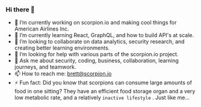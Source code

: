 ### Hi there 👋

* 🔭 I’m currently working on scorpion.io and making cool things for American Airlines Inc.
* 🌱 I’m currently learning React, GraphQL, and how to build API's at scale.
* 👯 I’m looking to collaborate on data analytics, security research, and creating better learning environments.
* 🤔 I’m looking for help with various parts of the scorpion.io project.
* 💬 Ask me about security, coding, business, collaboration, learning journeys, and teamwork.
* 📫 How to reach me: brett@scorpion.io
* ⚡ Fun fact: Did you know that scorpions can consume large amounts of food in one sitting? They have an efficient food storage organ and a very low metabolic rate, and a relatively `inactive lifestyle` . Just like me...

<!--
**brettwilcox/brettwilcox** is a ✨ _special_ ✨ repository because its `README.md` (this file) appears on your GitHub profile.

Here are some ideas to get you started:

* 🔭 I’m currently working on ...
* 🌱 I’m currently learning ...
* 👯 I’m looking to collaborate on ...
* 🤔 I’m looking for help with ...
* 💬 Ask me about ...
* 📫 How to reach me: ...
* 😄 Pronouns: ...
* ⚡ Fun fact: ...

-->
